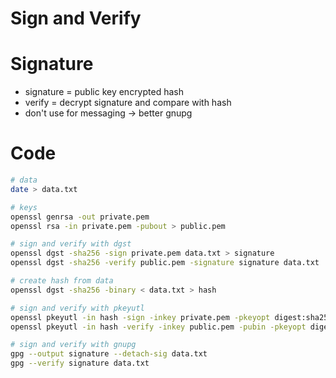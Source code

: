 # Sign and Verify

# Signature

* signature = public key encrypted hash
* verify = decrypt signature and compare with hash
* don't use for messaging -> better gnupg

# Code
``` bash
# data
date > data.txt

# keys
openssl genrsa -out private.pem
openssl rsa -in private.pem -pubout > public.pem
```

```bash
# sign and verify with dgst
openssl dgst -sha256 -sign private.pem data.txt > signature
openssl dgst -sha256 -verify public.pem -signature signature data.txt
```

```bash
# create hash from data
openssl dgst -sha256 -binary < data.txt > hash

# sign and verify with pkeyutl
openssl pkeyutl -in hash -sign -inkey private.pem -pkeyopt digest:sha256 > signature
openssl pkeyutl -in hash -verify -inkey public.pem -pubin -pkeyopt digest:sha256 -sigfile signature
```

```bash
# sign and verify with gnupg
gpg --output signature --detach-sig data.txt
gpg --verify signature data.txt
```
